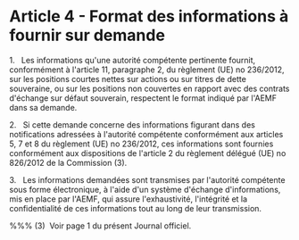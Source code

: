 # Article 4 - Format des informations à fournir sur demande


1.   Les informations qu'une autorité compétente pertinente fournit, conformément à l'article 11, paragraphe 2, du règlement (UE) no 236/2012, sur les positions courtes nettes sur actions ou sur titres de dette souveraine, ou sur les positions non couvertes en rapport avec des contrats d'échange sur défaut souverain, respectent le format indiqué par l'AEMF dans sa demande.

2.   Si cette demande concerne des informations figurant dans des notifications adressées à l'autorité compétente conformément aux articles 5, 7 et 8 du règlement (UE) no 236/2012, ces informations sont fournies conformément aux dispositions de l'article 2 du règlement délégué (UE) no 826/2012 de la Commission (3).

3.   Les informations demandées sont transmises par l'autorité compétente sous forme électronique, à l'aide d'un système d'échange d'informations, mis en place par l'AEMF, qui assure l'exhaustivité, l'intégrité et la confidentialité de ces informations tout au long de leur transmission.

%%% (3)  Voir page 1 du présent Journal officiel.
